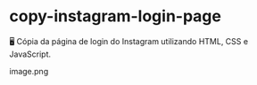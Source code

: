 # copy-instagram-login-page

🖥 Cópia da página de login do Instagram utilizando HTML, CSS e JavaScript.

image.png